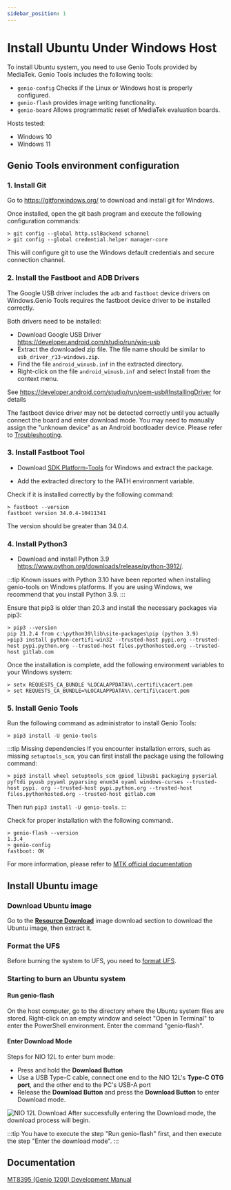 ```yaml
---
sidebar_position: 1
---
```


# Install Ubuntu Under Windows Host

To install Ubuntu system, you need to use Genio Tools provided by MediaTek. Genio Tools includes the following tools:

- `genio-config` Checks if the Linux or Windows host is properly configured.
- `genio-flash` provides image writing functionality.
- `genio-board` Allows programmatic reset of MediaTek evaluation boards.

Hosts tested:

- Windows 10
- Windows 11

## Genio Tools environment configuration

### 1. Install Git

Go to https://gitforwindows.org/ to download and install git for Windows.

Once installed, open the git bash program and execute the following configuration commands:

```
> git config --global http.sslBackend schannel
> git config --global credential.helper manager-core
```

This will configure git to use the Windows default credentials and secure connection channel.

### 2. Install the Fastboot and ADB Drivers

The Google USB driver includes the `adb` and `fastboot` device drivers on Windows.Genio Tools requires the fastboot device driver to be installed correctly.

Both drivers need to be installed:

- Download Google USB Driver https://developer.android.com/studio/run/win-usb
- Extract the downloaded zip file. The file name should be similar to `usb_driver_r13-windows.zip`.
- Find the file `android_winusb.inf` in the extracted directory.
- Right-click on the file `android_winusb.inf` and select Install from the context menu.

See https://developer.android.com/studio/run/oem-usb#InstallingDriver for details

The fastboot device driver may not be detected correctly until you actually connect the board and enter download mode. You may need to manually assign the "unknown device" as an Android bootloader device. Please refer to [Troubleshooting](https://mediatek.gitlab.io/aiot/doc/aiot-dev-guide/master/sw/yocto/get-started/flash/flash-troubleshoot-windows.html#).

### 3. Install Fastboot Tool

- Download [SDK Platform-Tools](https://developer.android.com/studio/releases/platform-tools) for Windows and extract the package.

- Add the extracted directory to the PATH environment variable.

Check if it is installed correctly by the following command:

```
> fastboot --version
fastboot version 34.0.4-10411341
```

The version should be greater than 34.0.4.

### 4. Install Python3

- Download and install Python 3.9 https://www.python.org/downloads/release/python-3912/.

:::tip
Known issues with Python 3.10 have been reported when installing genio-tools on Windows platforms. If you are using Windows, we recommend that you install Python 3.9.
:::

Ensure that pip3 is older than 20.3 and install the necessary packages via pip3:

```
> pip3 --version
pip 21.2.4 from c:\python39\lib\site-packages\pip (python 3.9)
>pip3 install python-certifi-win32 --trusted-host pypi.org --trusted-host pypi.python.org --trusted-host files.pythonhosted.org --trusted- host gitlab.com
```

Once the installation is complete, add the following environment variables to your Windows system:

```
> setx REQUESTS_CA_BUNDLE %LOCALAPPDATA%\.certifi\cacert.pem
> set REQUESTS_CA_BUNDLE=%LOCALAPPDATA%\.certifi\cacert.pem
```

### 5. Install Genio Tools

Run the following command as administrator to install Genio Tools:

```
> pip3 install -U genio-tools
```

:::tip
Missing dependencies
If you encounter installation errors, such as missing `setuptools_scm`, you can first install the package using the following command:

```
> pip3 install wheel setuptools_scm gpiod libusb1 packaging pyserial pyftdi pyusb pyyaml pyparsing enum34 oyaml windows-curses --trusted-host pypi. org --trusted-host pypi.python.org --trusted-host files.pythonhosted.org --trusted-host gitlab.com
```

Then run `pip3 install -U genio-tools`.
:::

Check for proper installation with the following command:.

```
> genio-flash --version
1.3.4
> genio-config
fastboot: OK
```

For more information, please refer to [MTK official documentation](https://mediatek.gitlab.io/aiot/doc/aiot-dev-guide/master/sw/yocto/get-started/env-setup/flash-env-windows.html#install-genio-tools)

## Install Ubuntu image

### Download Ubuntu image

Go to the [**Resource Download**](../download) image download section to download the Ubuntu image, then extract it.

### Format the UFS

Before burning the system to UFS, you need to [format UFS](/nio/nio12l/installation/format-ufs).

### Starting to burn an Ubuntu system

#### Run genio-flash

On the host computer, go to the directory where the Ubuntu system files are stored. Right-click on an empty window and select "Open in Terminal" to enter the PowerShell environment.
Enter the command "genio-flash".

#### Enter Download Mode

Steps for NIO 12L to enter burn mode:

- Press and hold the **Download Button**
- Use a USB Type-C cable, connect one end to the NIO 12L's **Type-C OTG port**, and the other end to the PC's USB-A port
- Release the **Download Button** and press the **Download Button** to enter Download mode.

![NIO 12L Download](/img/nio/nio12l/n12l_download.webp)
After successfully entering the Download mode, the download process will begin.

:::tip
You have to execute the step "Run genio-flash" first, and then execute the step "Enter the download mode".
:::

## Documentation

[MT8395 (Genio 1200) Development Manual](https://mediatek.gitlab.io/aiot/doc/aiot-dev-guide/master/hw/mt8395-soc.html)
